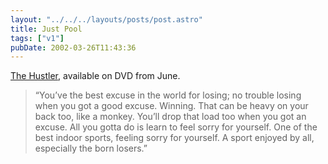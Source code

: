 ```yaml
---
layout: "../../../layouts/posts/post.astro"
title: Just Pool
tags: ["v1"]
pubDate: 2002-03-26T11:43:36
---
```


[The Hustler][1], available on DVD from June.

> &#8220;You&#8217;ve the best excuse in the world for losing; no trouble losing when you got a good excuse. Winning. That can be heavy on your back too, like a monkey. You&#8217;ll drop that load too when you got an excuse. All you gotta do is learn to feel sorry for yourself. One of the best indoor sports, feeling sorry for yourself. A sport enjoyed by all, especially the born losers.&#8221;

[1]: http://www.amazon.com/exec/obidos/ASIN/B000063US2/ohsky07 "The Hustler on Amazon.com"
